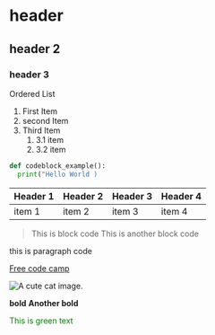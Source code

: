 # header

## header 2

### header 3

Ordered List

1. First Item
2. second Item
3. Third Item
   1. 3.1 item
   2. 3.2 item

```python
def codeblock_example():
  print("Hello World )

```

<!-- Table  -->

| Header 1 | Header 2 | Header 3 | Header 4 |
| -------- | -------- | -------- | -------- |
| item 1   | item 2   | item 3   | item 4   |

<!-- Blockquote -->

> This is block code
> This is another block code

this is paragraph code

<!-- Link -->

[Free code camp](https://www.freecodecamp.org/news/)

<!-- Images  -->

![A cute cat image.](https://hips.hearstapps.com/hmg-prod/images/cute-cat-photos-1593441022.jpg)

<!-- Italic text  -->

**bold**
**Another bold**

<!-- Support HTML -->
<p style="color:green"> This is green text </p>

